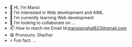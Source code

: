 - 👋 Hi, I’m Mansi
- 👀 I’m interested in Web development and AIML
- 🌱 I’m currently learning Web development
- 💞️ I’m looking to collaborate on ...
- 📫 How to reach me
   Email Id:mansisinghal623@gmail.com
- 😄 Pronouns: She/her
- ⚡ Fun fact: ...

<!---
mansi066/mansi066 is a ✨ special ✨ repository because its `README.md` (this file) appears on your GitHub profile.
You can click the Preview link to take a look at your changes.
--->
